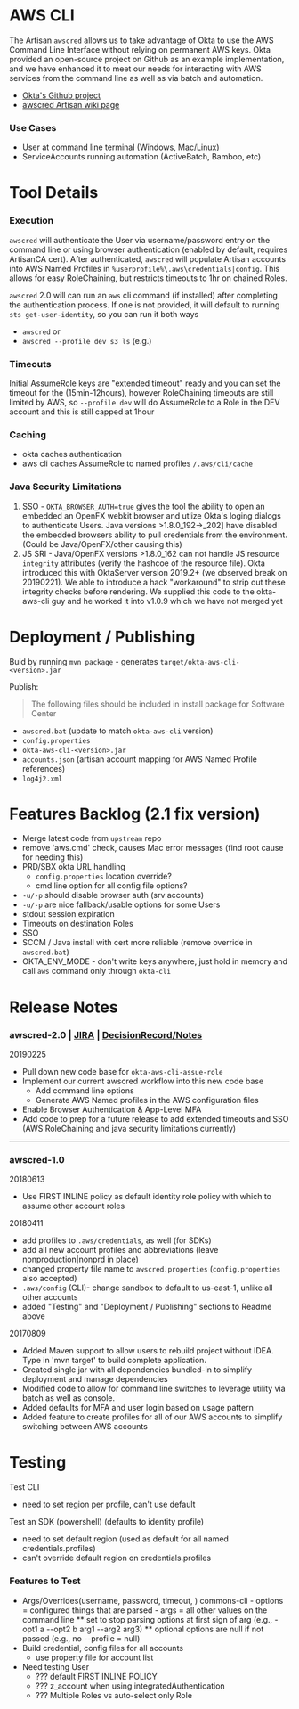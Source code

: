 # AWS CLI

The Artisan `awscred` allows us to take advantage of Okta to use the AWS Command Line Interface without relying on 
permanent AWS keys.  Okta provided an open-source project on Github as an example implementation, and we have enhanced 
it to meet our needs for interacting with AWS services from the command line as well as via batch and automation.

- [Okta's Github project](https://github.com/oktadeveloper/okta-aws-cli-assume-role)
- [awscred Artisan wiki page](https://wiki/display/PROJ/AWS+F+I+-+awscred)

### Use Cases
- User at command line terminal (Windows, Mac/Linux)
- ServiceAccounts running automation (ActiveBatch, Bamboo, etc)


# Tool Details

### Execution
`awscred` will authenticate the User via username/password entry on the command line or using browser authentication 
(enabled by default, requires ArtisanCA cert). After authenticated, `awscred` will populate Artisan accounts into AWS Named Profiles in 
`%userprofile%\.aws\credentials|config`. This allows for easy RoleChaining, but restricts timeouts to 1hr on chained 
Roles.


`awscred` 2.0 will can run an `aws` cli command (if installed) after completing the authentication process. If one is not provided, it 
will default to running `sts get-user-identity`, so you can run it both ways
- `awscred` or 
- `awscred --profile dev s3 ls` (e.g.)


### Timeouts
Initial AssumeRole keys are "extended timeout" ready and you can set the timeout for the (15min-12hours), however 
RoleChaining timeouts are still limited by AWS, so `--profile dev` will do AssumeRole to a Role in the DEV account and 
this is still capped at 1hour

### Caching
- okta caches authentication
- aws cli caches AssumeRole to named profiles `/.aws/cli/cache`

### Java Security Limitations
1. SSO - `OKTA_BROWSER_AUTH=true` gives the tool the ability to open an embedded an OpenFX webkit browser and utlize 
Okta's loging dialogs to authenticate Users. Java versions >1.8.0_192->_202] have disabled the embedded browsers ability
 to pull credentials from the environment. (Could be Java/OpenFX/other causing this)
2. JS SRI - Java/OpenFX versions >1.8.0_162 can not handle JS resource `integrity` attributes (verify the hashcoe of the
 resource file). Okta introduced this with OktaServer version 2019.2+ (we observed break on 20190221). We able to 
 introduce a hack "workaround" to strip out these integrity checks before rendering. We supplied this code to the 
 okta-aws-cli guy and he worked it into v1.0.9 which we have not merged yet



# Deployment / Publishing
Buid by running `mvn package` - generates `target/okta-aws-cli-<version>.jar`

Publish: 
> The following files should be included in install package for Software Center
- `awscred.bat` (update to match `okta-aws-cli` version)
- `config.properties`
- `okta-aws-cli-<version>.jar`
- `accounts.json` (artisan account mapping for AWS Named Profile references)
- `log4j2.xml`


# Features Backlog (2.1 fix version)
- Merge latest code from `upstream` repo
- remove 'aws.cmd' check, causes Mac error messages (find root cause for needing this)
- PRD/SBX okta URL handling
    - `config.properties` location override?
    - cmd line option for all config file options?
- `-u/-p` should disable browser auth (srv accounts)
- `-u/-p` are nice fallback/usable options for some Users
- stdout session expiration
- Timeouts on destination Roles
- SSO
- SCCM / Java install with cert more reliable (remove override in `awscred.bat`)
- OKTA_ENV_MODE - don't write keys anywhere, just hold in memory and call `aws` command only through `okta-cli`


# Release Notes
### awscred-2.0 | [JIRA](https://jira.artisanpartners.com/browse/AWSAD-150) | [DecisionRecord/Notes](https://paper.dropbox.com/doc/IAM-Role-STS-Timeout-Values-ddr--AYMRLuko05xXb1kaBnSPgh10Ag-ckxz9cDNNUr5b7sWlditI)
20190225
- Pull down new code base for `okta-aws-cli-assue-role`
- Implement our current awscred workflow into this new code base
    - Add command line options
    - Generate AWS Named profiles in the AWS configuration files
- Enable Browser Authentication & App-Level MFA
- Add code to prep for a future release to add extended timeouts and SSO (AWS RoleChaining and java security limitations currently)

___
### awscred-1.0
20180613
- Use FIRST INLINE policy as default identity role policy with which to assume other account roles

20180411
- add profiles to `.aws/credentials`, as well (for SDKs)
- add all new account profiles and abbreviations (leave nonproduction|nonprd in place)
- changed property file name to `awscred.properties` (`config.properties` also accepted)
- `.aws/config` (CLI)- change sandbox to default to us-east-1, unlike all other accounts
- added "Testing" and "Deployment / Publishing" sections to Readme above
  

20170809
- Added Maven support to allow users to rebuild project without IDEA.  Type in 'mvn target' to build complete application.
- Created single jar with all dependencies bundled-in to simplify deployment and manage dependencies
- Modified code to allow for command line switches to leverage utility via batch as well as console.
- Added defaults for MFA and user login based on usage pattern
- Added feature to create profiles for all of our AWS accounts to simplify switching between AWS accounts




# Testing
Test CLI
- need to set region per profile, can't use default

Test an SDK (powershell) (defaults to identity profile)
- need to set default region (used as default for all named credentials.profiles)
- can't override default region on credentials.profiles

### Features to Test
- Args/Overrides(username, password, timeout, )
    commons-cli
        - options = configured things that are parsed
        - args = all other values on the command line
        ** set to stop parsing options at first sign of arg (e.g., -opt1 a --opt2 b arg1 --arg2 arg3)
        ** optional options are null if not passed (e.g., no --profile = null)
- Build credential, config files for all accounts 
    - use property file for account list
- Need testing User
    - ??? default FIRST INLINE POLICY
    - ??? z_account when using integratedAuthentication
    - ??? Multiple Roles vs auto-select only Role
